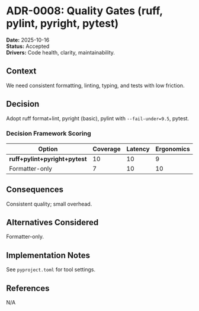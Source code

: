 # ADR-0008: Quality Gates (ruff, pylint, pyright, pytest)

**Date:** 2025-10-16  
**Status:** Accepted  
**Drivers:** Code health, clarity, maintainability.

## Context
We need consistent formatting, linting, typing, and tests with low friction.

## Decision
Adopt ruff format+lint, pyright (basic), pylint with `--fail-under=9.5`, pytest.

### Decision Framework Scoring
| Option                       | Coverage | Latency | Ergonomics | Invocability | Maintenance | Extensibility | Weighted |
|------------------------------|----------|---------|------------|--------------|-------------|---------------|----------|
| **ruff+pylint+pyright+pytest** | 10     | 10      | 9          | 9            | 9           | 9             | 9.50     |
| Formatter-only               | 7        | 10      | 10         | 10           | 8           | 8             | 8.70     |

## Consequences
Consistent quality; small overhead.

## Alternatives Considered
Formatter-only.

## Implementation Notes
See `pyproject.toml` for tool settings.

## References
N/A
